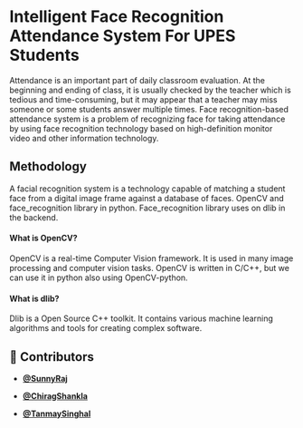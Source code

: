 # Intelligent Face Recognition Attendance System For UPES Students

Attendance is an important part of daily classroom evaluation. At the beginning and ending of class, it is usually checked by the teacher which is tedious and time-consuming, but it may appear that a teacher may miss someone or  some students answer multiple times. Face recognition-based attendance system is a problem of recognizing face for taking attendance by using face recognition technology based on high-definition monitor video and other information technology.

## Methodology

A facial recognition system is a technology capable of matching a student face from a digital image frame against a database of faces.  OpenCV and face_recognition library in python. Face_recognition library uses on dlib in the backend.

#### **What is OpenCV?**
OpenCV is a real-time Computer Vision framework. It is used in many image processing and computer vision tasks. OpenCV is written in C/C++, but we can use it in python also using OpenCV-python.

#### **What is dlib?**
Dlib is a Open Source C++ toolkit. It contains various machine learning algorithms and tools for creating complex software.



## 👥 Contributors


- **[@SunnyRaj](https://github.com/sunnyraj5555)**

- **[@ChiragShankla](https://github.com/ChiragSankhla1902)**

- **[@TanmaySinghal](https://github.com/tanm226)**
